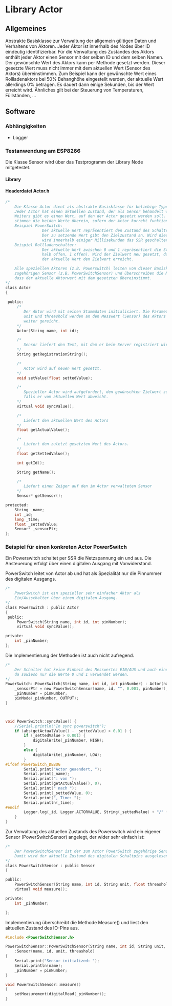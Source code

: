 # Library Actor

## Allgemeines

Abstrakte Basisklasse zur Verwaltung der allgemein gültigen Daten und Verhaltens von Aktoren.
Jeder Aktor ist innerhalb des Nodes über ID eindeutig identifizierbar. Für die Verwaltung des Zustandes des Aktors enthält jeder Aktor einen Sensor mit der selben ID und dem selben Namen. Der gewünschte Wert des Aktors kann per Methode gesetzt werden. Dieser gesetzte Wert muss nicht immer mit dem aktuellen Wert (Sensor des Aktors) übereinstimmen. Zum Beispiel kann der gewünschte Wert eines Rollladenaktors bei 50% Behanghöhe eingestellt werden, der aktuelle Wert allerdings 0% betragen. Es dauert dann einige Sekunden, bis der Wert erreicht wird. Ähnliches gilt bei der Steuerung von Temperaturen, Füllständen, ...



## Software

### Abhängigkeiten

- Logger


### Testanwendung am ESP8266

Die Klasse Sensor wird über das Testprogramm der Library Node mitgetestet.


#### Library


#### Headerdatei Actor.h

````c
/*
	Die Klasse Actor dient als abstrakte Basisklasse für beliebige Typen von Aktoren.
	Jeder Actor hat einen aktuellen Zustand, der als Sensor behandelt wird.
	Weiters gibt es einen Wert, auf den der Actor gesetzt werden soll. Nach endlicher Zeit
	stimmen die beiden Werte überein, sofern der Actor korrekt funktioniert.
	Beispiel PowerSwitch:
				Der aktuelle Wert repräsentiert den Zustand des Schalters (1 für ein, 0 für aus)
				Der zu setzende Wert gibt den Zielzustand an. Wird dieser Wert per Commando umgesetzt, 
				wird innerhalb einiger Millisekunden das SSR geschaltet und auch der aktuelle Wert angepasst.
	Beispiel Rollladenschalter:
				Der aktuelle Wert zwischen 0 und 1 repräsentiert die Stellung des Rollladens (0 geschlossen, 0,5
				halb offen, 1 offen). Wird der Zielwert neu gesetzt, dauert es natürlich einige Sekunden, bis
				der aktuelle Wert den Zielwert erreicht.

	Alle speziellen Aktoren (z.B. Powerswitch) leiten von dieser Basisklasse ab initialisieren ihren 
	zugehörigen Sensor (z.B. PowerSwitchSensor) und überschreiben die Methode syncValue(), die dafür sorgt,
	dass der aktuelle Aktorwert mit dem gesetzten übereinstimmt.
*/
class Actor
{
 
 public:
	 /*
		Der Aktor wird mit seinen Stammdaten initialisiert. Die Parameter
		unit und threashold werden an den Messwert (Sensor) des Aktors 
		weiter gereicht.
	 */
	 Actor(String name, int id);

	 /*
		Sensor liefert den Text, mit dem er beim Server registriert wird.
	 */
	 String getRegistrationString();

	 /*
		Actor wird auf neuen Wert gesetzt.
	 */
	 void setValue(float settedValue);

	 /*
		Spezieller Actor wird aufgefordert, den gewünschten Zielwert zu setzen,
		falls er vom aktuellen Wert abweicht.
	 */
	 virtual void syncValue();

	 /*
		Liefert den aktuellen Wert des Actors
	 */
	 float getActualValue();

	 /*
		Liefert den zuletzt gesetzten Wert des Actors.
	 */
	 float getSettedValue();

	 int getId();

	 String getName();

	 /*
		Liefert einen Zeiger auf den im Actor verwalteten Sensor
	 */
	 Sensor* getSensor();

protected:
	String _name;
	int _id;
	long _time;
	float _settedValue;
	Sensor* _sensorPtr;
};


````

### Beispiel für einen konkreten Actor PowerSwitch

Ein Powerswitch schaltet per SSR die Netzspannung ein und aus. Die Ansteuerung erfolgt über einen digitalen Ausgang mit Vorwiderstand.

PowerSwitch leitet von Actor ab und hat als Spezialität nur die Pinnummer des digitalen Ausgangs.


````c
/*
	PowerSwitch ist ein spezieller sehr einfacher Aktor als
	Ein/Ausschalter über einen digitalen Ausgang.
*/
class PowerSwitch : public Actor
{
 public:
	 PowerSwitch(String name, int id, int pinNumber);
	 virtual void syncValue();

private:
	int _pinNumber;
};


````

Die Implementierung der Methoden ist auch nicht aufregend.

````c
/*
	Der Schalter hat keine Einheit des Messwertes EIN/AUS und auch eine fixe Schwelle von 0.001,
	da sowieso nur die Werte 0 und 1 verwendet werden.
*/
PowerSwitch::PowerSwitch(String name, int id, int pinNumber) : Actor(name, id) {
	_sensorPtr = new PowerSwitchSensor(name, id, "", 0.001, pinNumber);
	_pinNumber = pinNumber;
	pinMode(_pinNumber, OUTPUT);
}



void PowerSwitch::syncValue() {
	//Serial.println("In sync powerswitch");
	if (abs(getActualValue() - _settedValue) > 0.01 ) {
		if (_settedValue > 0.001) {
			digitalWrite(_pinNumber, HIGH);
		}
		else {
			digitalWrite(_pinNumber, LOW);
		}
#ifdef PowerSwitch_DEBUG
		Serial.print("Actor geaendert, ");
		Serial.print(_name);
		Serial.print(": von ");
		Serial.print(getActualValue(), 0);
		Serial.print(" nach ");
		Serial.print(_settedValue, 0);
		Serial.print(", Time: ");
		Serial.println(_time);
#endif
		Logger.log(_id, Logger.ACTORVALUE, String(_settedValue) + "/" + String(getActualValue()));
	}
}

````

Zur Verwaltung des aktuellen Zustands des Powerswitch wird ein eigener Sensor (PowerSwitchSensor) angelegt, der wider sehr einfach ist:

````c
/*
	Der PowerSwitchSensor ist der zum Actor PowerSwitch zugehörige Sensor.
	Damit wird der aktuelle Zustand des digitalen Schaltpins ausgelesen.
*/
class PowerSwitchSensor : public Sensor
{

public:
	PowerSwitchSensor(String name, int id, String unit, float threashold, uint8_t pinNumber);
	virtual void measure();

private:
	int _pinNumber;

};

````


Implementierung überschreibt die Methode Measure() und liest den aktuellen Zustand des IO-Pins aus.

````c
#include <PowerSwitchSensor.h>

PowerSwitchSensor::PowerSwitchSensor(String name, int id, String unit, float threashold, uint8_t pinNumber) 
	:Sensor(name, id, unit, threashold)
{
	Serial.print("Sensor initialized: ");
	Serial.println(name);
	_pinNumber = pinNumber;
}

void PowerSwitchSensor::measure()
{
	setMeasurement(digitalRead(_pinNumber));
}

````
